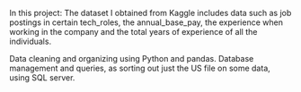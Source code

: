 In this project:
The dataset I obtained from Kaggle includes data such as job postings in certain tech_roles, the annual_base_pay, the experience when working in the company and the total years of experience of all the individuals.


Data cleaning and organizing using Python and pandas.
Database management and queries, as sorting out just the US file on some data, using SQL server.
